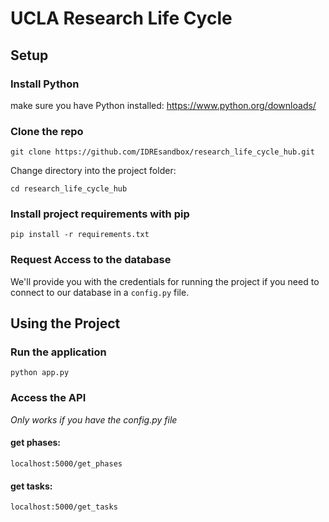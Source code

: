 # UCLA Research Life Cycle

## Setup

### Install Python
make sure you have Python installed:
https://www.python.org/downloads/

### Clone the repo
`git clone https://github.com/IDREsandbox/research_life_cycle_hub.git`

Change directory into the project folder:

`cd research_life_cycle_hub`

### Install project requirements with pip
`pip install -r requirements.txt`

### Request Access to the database
We'll provide you with the credentials for running the project if you need to connect to our database in a `config.py` file.

## Using the Project

### Run the application
`python app.py`

### Access the API
*Only works if you have the config.py file*
#### get phases:
`localhost:5000/get_phases`
#### get tasks:
`localhost:5000/get_tasks`

